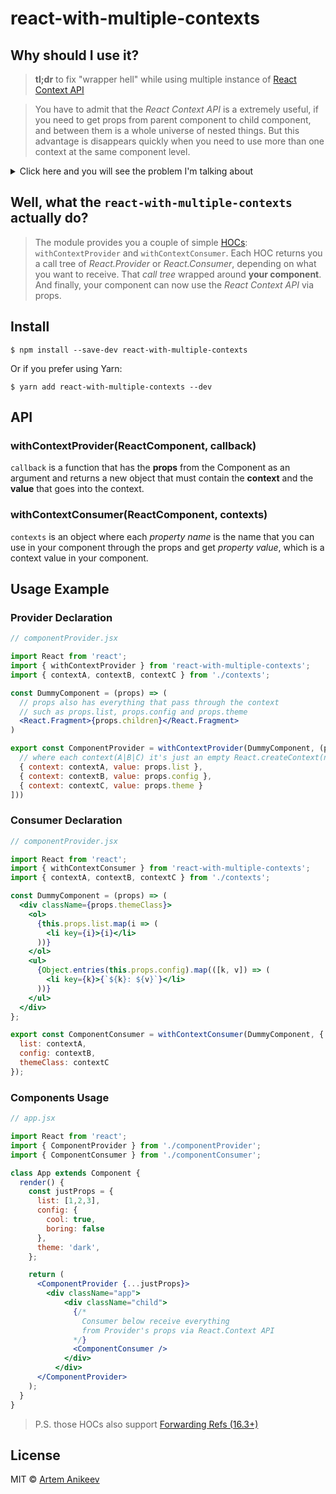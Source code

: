 # react-with-multiple-contexts

## Why should I use it?

> **tl;dr** to fix "wrapper hell" while using multiple instance of [React Context API](https://reactjs.org/docs/context.html#api)

> You have to admit that the *React Context API* is a extremely useful, if you need to get props from parent component to child component, and between them is a whole universe of nested things.
> But this advantage is disappears quickly when you need to use more than one context at the same component level.

<details>
  <summary>Click here and you will see the problem I'm talking about</summary>
  <p>

## Provider

```jsx

import React from 'react';
import { ContextA, ContextB, ContextC } from './contexts';

export class ComponentProvider extends React.Class {
  render() {
    return (
      <ContextA.Provider value={this.props.list}>
        <ContextB.Provider value={this.props.config}>
          <ContextC.Provider value={this.props.theme}>
            {this.props.children}
          </ContextC.Provider>
        </ContextB.Provider>
      </ContextA.Provider>
    )
  }
}

```

## Consumer

```jsx

import React from 'react';
import { ContextA, ContextB, ContextC } from './contexts';

export class ComponentConsumer extends React.Class {
  render() {
    return (
      <ContextA.Consumer>
        {list => (
          <ContextB.Consumer>
          {config => (
            <ContextC.Consumer>
            {themeClass => (
              <React.Fragment>
                <div className={themeClass}>
                  <ol>
                    {list.map(i => (
                      <li key={i}>{i}</li>
                    ))}
                  </ol>
                  <ul>
                    {Object.entries(config).map(([k, v]) => (
                      <li key={k}>{`${k}: ${v}`}</li>
                    ))}
                  </ul>
                </div>
              </React.Fragment>
            )}
          </ContextC.Consumer>
          )}
        </ContextB.Consumer>
        )}
      </ContextA.Consumer>
    )
  }
}

```

</p></details>

## Well, what the `react-with-multiple-contexts` actually do?

> The module provides you a couple of simple [HOCs](https://reactjs.org/docs/higher-order-components.html): `withContextProvider` and `withContextConsumer`.
> Each HOC returns you a call tree of *React.Provider* or *React.Consumer*, depending on what you want to receive.
> That *call tree* wrapped around **your component**.
> And finally, your component can now use the *React Context API* via props.

## Install

```console
$ npm install --save-dev react-with-multiple-contexts
```

Or if you prefer using Yarn:

```console
$ yarn add react-with-multiple-contexts --dev
```

## API

### withContextProvider(ReactComponent, callback)

`callback` is a function that has the **props** from the Component as an argument and returns a new object that must contain the **context** and the **value** that goes into the context.

### withContextConsumer(ReactComponent, contexts)

`contexts` is an object where each *property name* is the name that you can use in your component through the props and get *property value*, which is a context value in your component.

## Usage Example

### Provider Declaration

```jsx
// componentProvider.jsx

import React from 'react';
import { withContextProvider } from 'react-with-multiple-contexts';
import { contextA, contextB, contextC } from './contexts';

const DummyComponent = (props) => (
  // props also has everything that pass through the context
  // such as props.list, props.config and props.theme
  <React.Fragment>{props.children}</React.Fragment>
)

export const ComponentProvider = withContextProvider(DummyComponent, (props) => ([
  // where each context(A|B|C) it's just an empty React.createContext(null)
  { context: contextA, value: props.list },
  { context: contextB, value: props.config },
  { context: contextC, value: props.theme }
]))

```

### Consumer Declaration

```jsx
// componentProvider.jsx

import React from 'react';
import { withContextConsumer } from 'react-with-multiple-contexts';
import { contextA, contextB, contextC } from './contexts';

const DummyComponent = (props) => (
  <div className={props.themeClass}>
    <ol>
      {this.props.list.map(i => (
        <li key={i}>{i}</li>
      ))}
    </ol>
    <ul>
      {Object.entries(this.props.config).map(([k, v]) => (
        <li key={k}>{`${k}: ${v}`}</li>
      ))}
    </ul>
  </div>
};

export const ComponentConsumer = withContextConsumer(DummyComponent, {
  list: contextA,
  config: contextB,
  themeClass: contextC
});
```

### Components Usage

```jsx
// app.jsx

import React from 'react';
import { ComponentProvider } from './componentProvider';
import { ComponentConsumer } from './componentConsumer';

class App extends Component {
  render() {
    const justProps = {
      list: [1,2,3],
      config: {
        cool: true,
        boring: false
      },
      theme: 'dark',
    };

    return (
      <ComponentProvider {...justProps}>
        <div className="app">
            <div className="child">
              {/* 
                Consumer below receive everything
                from Provider's props via React.Context API
              */}
              <ComponentConsumer />
            </div>
          </div>
      </ComponentProvider>
    );
  }
}
```

> P.S. those HOCs also support [Forwarding Refs (16.3+)](https://reactjs.org/docs/forwarding-refs.html)

## License

MIT © [Artem Anikeev](https://artanik.github.io)
